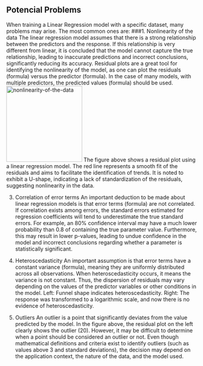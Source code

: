## Potencial Problems
When training a Linear Regression model with a specific dataset, many problems may arise. The most common ones are:
###1. Nonlinearity of the data
   The linear regression model assumes that there is a strong relationship between the predictors and the response. If this relationship is very different from linear, it is concluded that the model cannot capture the true relationship, leading to inaccurate predictions and incorrect conclusions, significantly reducing its accuracy.
   Residual plots are a great tool for identifying the nonlinearity of the model, as one can plot the residuals (formula) versus the predictor (formula). In the case of many models, with multiple predictors, the predicted values (formula) should be used.
   <img src="https://i.postimg.cc/sDCh8zQb/Captura-de-tela-2025-04-03-105017.png" alt="nonlinearity-of-the-data" width="200">
   The figure above shows a residual plot using a linear regression model. The red line represents a smooth fit of the residuals and aims to facilitate the identification of trends. It is noted to exhibit a U-shape, indicating a lack of standardization of the residuals, suggesting nonlinearity in the data.
   
3. Correlation of error terms
   An important deduction to be made about linear regression models is that error terms (formula) are not correlated. If correlation exists among errors, the standard errors estimated for regression coefficients will tend to underestimate the true standard errors. For example, an 80% confidence interval may have a much lower probability than 0.8 of containing the true parameter value. Furthermore, this may result in lower p-values, leading to undue confidence in the model and incorrect conclusions regarding whether a parameter is statistically significant.
   
5. Heteroscedasticity
   An important assumption is that error terms have a constant variance (formula), meaning they are uniformly distributed across all observations. When heteroscedasticity occurs, it means the variance is not constant. Thus, the dispersion of residuals may vary depending on the values of the predictor variables or other conditions in the model.
   Left: Funnel shape indicates heteroscedasticity. Right: The response was transformed to a logarithmic scale, and now there is no evidence of heteroscedasticity.
   
7. Outliers
   An outlier is a point that significantly deviates from the value predicted by the model.
   In the figure above, the residual plot on the left clearly shows the outlier (20). However, it may be difficult to determine when a point should be considered an outlier or not. Even though mathematical definitions and criteria exist to identify outliers (such as values above 3 and standard deviations), the decision may depend on the application context, the nature of the data, and the model used.

